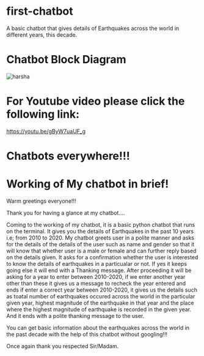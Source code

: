 # first-chatbot
A basic chatbot that gives details of Earthquakes across the world in different years, this decade.

# Chatbot Block Diagram
![harsha](https://user-images.githubusercontent.com/73134870/96507891-751a5400-1277-11eb-8bfe-fbdd802707da.PNG)


# For Youtube video please click the following link:
https://youtu.be/gByW7uaUF_g


# Chatbots everywhere!!!

# Working of My chatbot in brief!
Warm greetings everyone!!!

Thank you for having a glance at my chatbot....

Coming to the working of my chatbot, it is a basic python chatbot that runs on the terminal. It gives you the details of Earthquakes in the past 10 years i.e; from 2010 to 2020. My chatbot greets user in a polite manner and asks for the details of the details of the user such as name and gender so that it will know that whether user is a male or female and can further reply based on the details given. It asks for a confirmation whether the user is interested to know the details of earthquakes in a particualar or not. If yes it keeps going else it will end with a Thanking message. After proceeding it will be asking for a year to enter between 2010-2020, if we enter another year other than these it gives us a message to recheck the year entered and ends if enter a correct year between 2010-2020, it gives us the details such as toatal number of earthquakes occured across the world in the particular given year, highest magnitude of the earthquake in that year and the place where the highest magnitude of earthquake is recorded in the given year. And it ends with a polite thanking message to the user.

You can get basic information about the earthquakes across the world in the past decade with the help of this chatbot without googling!!!

Once again thank you respected Sir/Madam.
